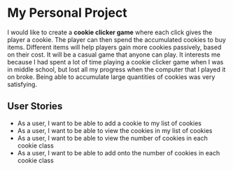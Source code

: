 # My Personal Project
I would like to create a **cookie clicker game** where each click gives the player a cookie. The player can then spend
the accumulated cookies to buy items. Different items will help players gain more cookies passively, based on their
cost. 
It will be a casual game that anyone can play. It interests me because I had spent a lot of time playing a cookie 
clicker game when I was in middle school, but lost all my progress when the computer that I played it on broke. Being
able to accumulate large quantities of cookies was very satisfying.

## User Stories
- As a user, I want to be able to add a cookie to my list of cookies
- As a user, I want to be able to view the cookies in my list of cookies
- As a user, I want to be able to view the number of cookies in each cookie class
- As a user, I want to be able to add onto the number of cookies in each cookie class